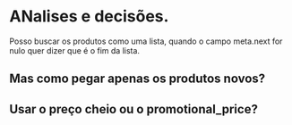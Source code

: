 # ANalises e decisões.
Posso buscar os produtos como uma lista, quando o campo meta.next for nulo quer dizer que é o fim da lista.

## Mas como pegar apenas os produtos novos? 


## Usar o preço cheio ou o promotional_price?